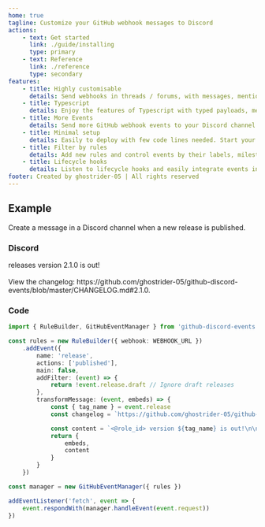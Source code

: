 ```yaml
---
home: true
tagline: Customize your GitHub webhook messages to Discord
actions:
    - text: Get started
      link: ./guide/installing
      type: primary
    - text: Reference
      link: ./reference
      type: secondary
features:
    - title: Highly customisable
      details: Send webhooks in threads / forums, with messages, mentions, components and more!
    - title: Typescript
      details: Enjoy the features of Typescript with typed payloads, methods, etc.
    - title: More Events
      details: Send more GitHub webhook events to your Discord channel
    - title: Minimal setup
      details: Easily to deploy with few code lines needed. Start your webhooks in about 30 lines of code
    - title: Filter by rules
      details: Add new rules and control events by their labels, milestone, actions, branch and more!
    - title: Lifecycle hooks
      details: Listen to lifecycle hooks and easily integrate events into your Discord bot
footer: Created by ghostrider-05 | All rights reserved
---
```


## Example

Create a message in a Discord channel when a new release is published.

### Discord

<DiscordMessages>
	<DiscordMessage :bot="true" author="GitHub" :avatar="avatar">
		<template #embeds>
            <DiscordEmbed
                authorName="ghostrider-05"
                embedTitle="[ghostrider-05/github-discord-events] New release published: 2.1.0"
                url="https://github.com/ghostrider-05/github-discord-events/releases/tag/2.1.0"
            >
            </DiscordEmbed>
        </template>
        <DiscordMention type='role' :highlight="true" roleColor="#00FF00">releases</DiscordMention> 
        version 2.1.0 is out!
        <DiscordMarkdown>
        <br><br>
        View the changelog: https://github.com/ghostrider-05/github-discord-events/blob/master/CHANGELOG.md#2.1.0.
        </DiscordMarkdown>
	</DiscordMessage>
</DiscordMessages>

### Code

```ts
import { RuleBuilder, GitHubEventManager } from 'github-discord-events'

const rules = new RuleBuilder({ webhook: WEBHOOK_URL })
    .addEvent({
        name: 'release',
        actions: ['published'],
        main: false,
        addFilter: (event) => {
            return !event.release.draft // Ignore draft releases
        },
        transformMessage: (event, embeds) => {
            const { tag_name } = event.release
            const changelog = `https://github.com/ghostrider-05/github-discord-events/blob/master/CHANGELOG.md#${tag_name}`

            const content = `<@role_id> version ${tag_name} is out!\n\nView the changelog: ${changelog}.`
            return {
                embeds,
                content
            }
        }
    })

const manager = new GitHubEventManager({ rules })

addEventListener('fetch', event => {
    event.respondWith(manager.handleEvent(event.request))
})
```

<script setup>
import '@discord-message-components/vue/dist/style.css'

const avatar = "https://cdn.discordapp.com/avatars/858851908721967105/df91181b3f1cf0ef1592fbe18e0962d7.webp?size=100"
</script>
